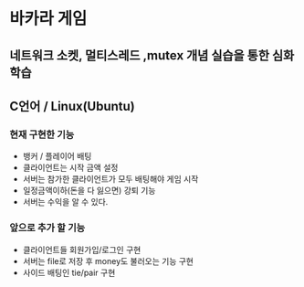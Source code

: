 # 바카라 게임
## 네트워크 소켓, 멀티스레드 ,mutex 개념 실습을 통한 심화 학습
## C언어 / Linux(Ubuntu)
### 현재 구현한 기능  
- 뱅커 / 플레이어 배팅
- 클라이언트는 시작 금액 설정
- 서버는 참가한 클라이언트가 모두 배팅해야 게임 시작
- 일정금액이하(돈을 다 잃으면) 강퇴 기능
- 서버는 수익을 알 수 있다.

### 앞으로 추가 할 기능
- 클라이언트들 회원가입/로그인 구현
- 서버는 file로 저장 후 money도 불러오는 기능 구현
- 사이드 배팅인 tie/pair 구현

